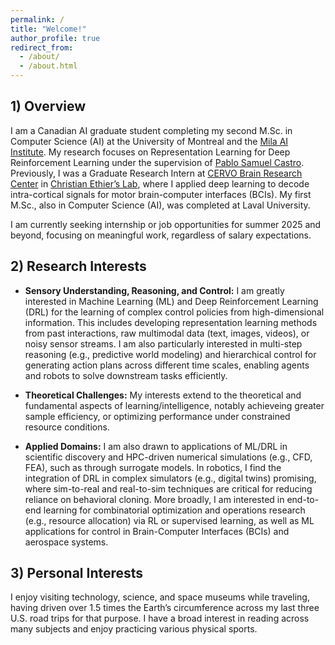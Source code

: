 ```yaml
---
permalink: /
title: "Welcome!"
author_profile: true
redirect_from: 
  - /about/
  - /about.html
---
```


## 1) Overview 

I am a Canadian AI graduate student completing my second M.Sc. in Computer Science (AI) at the University of Montreal and the [Mila AI Institute](https://mila.quebec/en). My research focuses on Representation Learning for Deep Reinforcement Learning under the supervision of [Pablo Samuel Castro](https://mila.quebec/en/directory/pablo-samuel-castro). Previously, I was a Graduate Research Intern at [CERVO Brain Research Center](https://cervo.ulaval.ca/en) in [Christian Ethier’s Lab](https://scholar.google.ca/citations?user=9CzYcbAAAAAJ&hl=en), where I applied deep learning to decode intra-cortical signals for motor brain-computer interfaces (BCIs). My first M.Sc., also in Computer Science (AI), was completed at Laval University.

I am currently seeking internship or job opportunities for summer 2025 and beyond, focusing on meaningful work, regardless of salary expectations.




## 2) Research Interests

- **Sensory Understanding, Reasoning, and Control:**
I am greatly interested in Machine Learning (ML) and Deep Reinforcement Learning (DRL) for the learning of complex control policies from high-dimensional information. This includes developing representation learning methods from past interactions, raw multimodal data (text, images, videos), or noisy sensor streams. I am also particularly interested in multi-step reasoning (e.g., predictive world modeling) and hierarchical control for generating action plans across different time scales, enabling agents and robots to solve downstream tasks efficiently.


- **Theoretical Challenges:**
My interests extend to the theoretical and fundamental aspects of learning/intelligence, notably achieveing greater sample efficiency, or optimizing performance under constrained resource conditions.



- **Applied Domains:**
I am also drawn to applications of ML/DRL in scientific discovery and HPC-driven numerical simulations (e.g., CFD, FEA), such as through surrogate models. In robotics, I find the integration of DRL in complex simulators (e.g., digital twins) promising, where sim-to-real and real-to-sim techniques are critical for reducing reliance on behavioral cloning. More broadly, I am interested in end-to-end learning for combinatorial optimization and operations research (e.g., resource allocation) via RL or supervised learning, as well as ML applications for control in Brain-Computer Interfaces (BCIs) and aerospace systems.




## 3) Personal Interests

I enjoy visiting technology, science, and space museums while traveling, having driven over 1.5 times the Earth’s circumference across my last three U.S. road trips for that purpose. I have a broad interest in reading across many subjects and enjoy practicing various physical sports.


